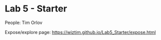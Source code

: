 # Lab 5 - Starter
People: Tim Orlov

Expose/explore page: https://wiztim.github.io/Lab5_Starter/expose.html

